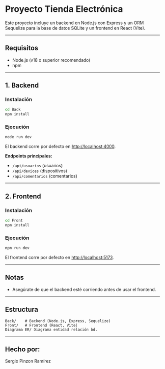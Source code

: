 # Proyecto Tienda Electrónica

Este proyecto incluye un backend en Node.js con Express y un ORM Sequelize para la base de datos SQLite y un frontend en React (Vite).

---

## Requisitos

- Node.js (v18 o superior recomendado)
- npm

---

## 1. Backend

### Instalación

```bash
cd Back
npm install
```

### Ejecución

```bash
node run dev
```

El backend corre por defecto en [http://localhost:4000](http://localhost:4000).

**Endpoints principales:**
- `/api/usuarios` (usuarios)
- `/api/devices` (dispositivos)
- `/api/comentarios` (comentarios)

---

## 2. Frontend

### Instalación

```bash
cd Front
npm install
```

### Ejecución

```bash
npm run dev
```

El frontend corre por defecto en [http://localhost:5173](http://localhost:5173).

---

## Notas

- Asegúrate de que el backend esté corriendo antes de usar el frontend.

---

## Estructura

```
Back/    # Backend (Node.js, Express, Sequelize)
Front/   # Frontend (React, Vite)
Diagrama ER/ Diagrama entidad relación bd.
```

---

## Hecho por:

Sergio Pinzon Ramírez
